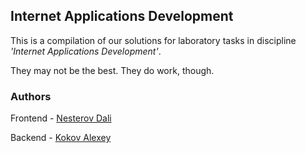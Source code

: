 ## Internet Applications Development

This is a compilation of our solutions for laboratory tasks in discipline *'Internet Applications Development'*.

They may not be the best. They do work, though.

### Authors

Frontend - [Nesterov Dali](https://github.com/sundalik "Dali's Github")

Backend - [Kokov Alexey](https://github.com/nailstorms "Alexey's Github")
